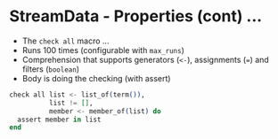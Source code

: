# StreamData - Properties (cont) ...

* The `check all` macro ...
* Runs 100 times (configurable with `max_runs`)
* Comprehension that supports generators (`<-`), 
  assignments (`=`) and filters (`boolean`)
* Body is doing the checking (with assert)

```elixir
check all list <- list_of(term()),
          list != [],
          member <- member_of(list) do
  assert member in list
end
```

<!--

Notes ...

-->
